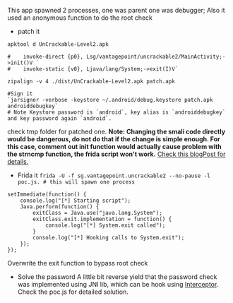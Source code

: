 This app spawned 2 processes, one was parent one was debugger;
Also it used an anonymous function to do the root check

- patch it

~~~
apktool d UnCrackable-Level2.apk

#    invoke-direct {p0}, Lsg/vantagepoint/uncrackable2/MainActivity;->init()V `
#    invoke-static {v0}, Ljava/lang/System;->exit(I)V`

zipalign -v 4 ./dist/UnCrackable-Level2.apk patch.apk

#Sign it
`jarsigner -verbose -keystore ~/.android/debug.keystore patch.apk androiddebugkey`
# Note Keystore password is `android`, key alias is `androiddebugkey` and key password again `android`.

~~~

check tmp folder for patched one.
**Note: Changing the smali code directly would be dangerous, do not do that if the change is simple enough. For this case, comment out init function would actually cause problem with the strncmp function, the frida script won't work.**
[Check this blogPost for details.](https://www.codemetrix.net/hacking-android-apps-with-frida-3/)

- Frida it
`frida -U -f sg.vantagepoint.uncrackable2 --no-pause -l poc.js. # this will spawn one process`

~~~
setImmediate(function() {
    console.log("[*] Starting script");
    Java.perform(function() {
        exitClass = Java.use("java.lang.System");
        exitClass.exit.implementation = function() {
            console.log("[*] System.exit called");
        }
        console.log("[*] Hooking calls to System.exit");
    });
});
~~~
Overwrite the exit function to bypass root check

- Solve the password
A little bit reverse yield that the password check was implemented using JNI lib, which can be hook using [Interceptor](https://www.frida.re/docs/javascript-api/#interceptor).
Check the poc.js for detailed solution.

